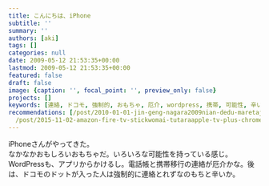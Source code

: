 ```yaml
---
title: こんにちは、iPhone
subtitle: ''
summary: ''
authors: [aki]
tags: []
categories: null
date: 2009-05-12 21:53:35+00:00
lastmod: 2009-05-12 21:53:35+00:00
featured: false
draft: false
image: {caption: '', focal_point: '', preview_only: false}
projects: []
keywords: [連絡, ドコモ, 強制的, おもちゃ, 厄介, wordpress, 携帯, 可能性, 辛い, 移行]
recommendations: [/post/2010-01-01-jin-geng-nagara2009nian-dedu-maretaji-shi/, /post/2009-05-07-sayonarawillcom-sayonaraad-es/,
  /post/2015-11-02-amazon-fire-tv-stickwomai-tutaraapple-tv-plus-chromecast-tiyotutoninatuta/]
---
```

iPhoneさんがやってきた。  
なかなかおもしろいおもちゃだ。いろいろな可能性を持っている感じ。  
WordPressも、アプリからかけるし。電話帳と携帯移行の連絡が厄介かな。後は、ドコモのドットが入った人は強制的に連絡とれずなのもちと辛いか。


